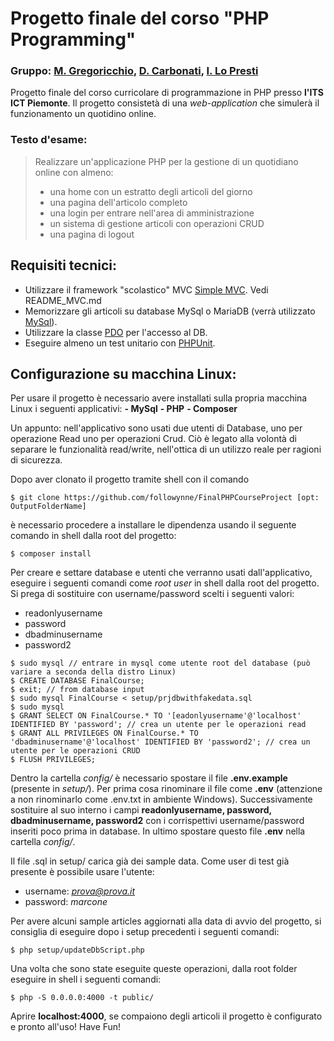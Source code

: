 # Progetto finale del corso "PHP Programming"
### Gruppo: [M. Gregoricchio](https://www.matteogregoricchio.com), [D. Carbonati](https://github.com/DaviCarbo), [I. Lo Presti](https://github.com/lucyilaria)

Progetto finale del corso curricolare di programmazione in PHP presso **l'ITS ICT Piemonte**.
Il progetto consistetà di una *web-application* che simulerà il funzionamento un quotidino online.

### Testo d'esame:
> Realizzare un'applicazione PHP per la gestione di un quotidiano online con almeno:
> - una home con un estratto degli articoli del giorno
> - una pagina dell'articolo completo
> - una login per entrare nell'area di amministrazione
> - un sistema di gestione articoli con operazioni CRUD
> - una pagina di logout

## Requisiti tecnici:

- Utilizzare il framework "scolastico" MVC [Simple MVC](https://github.com/ezimuel/simplemvc). Vedi README_MVC.md
- Memorizzare gli articoli su database MySql o MariaDB (verrà utilizzato [MySql](https://www.mysql.com/it/)).
- Utilizzare la classe [PDO](https://www.php.net/manual/en/book.pdo.php) per l'accesso al DB.
- Eseguire almeno un test unitario con [PHPUnit](https://phpunit.de/).

## Configurazione su macchina Linux:
Per usare il progetto è necessario avere installati sulla propria macchina Linux i seguenti applicativi:
**- MySql**
**- PHP**
**- Composer**

Un appunto: nell'applicativo sono usati due utenti di Database, uno per operazione Read uno per operazioni Crud. Ciò è legato alla volontà di separare le funzionalità read/write, nell'ottica di un utilizzo reale per ragioni di sicurezza.

Dopo aver clonato il progetto tramite shell con il comando
```
$ git clone https://github.com/followynne/FinalPHPCourseProject [opt: OutputFolderName]
```

è necessario procedere a installare le dipendenza usando il seguente comando in shell dalla root del progetto:
```
$ composer install
```

Per creare e settare database e utenti che verranno usati dall'applicativo, eseguire i seguenti comandi come *root user* in shell dalla root del progetto.
Si prega di sostituire con username/password scelti i seguenti valori:
- readonlyusername
- password
- dbadminusername
- password2

```
$ sudo mysql // entrare in mysql come utente root del database (può variare a seconda della distro Linux)
$ CREATE DATABASE FinalCourse;
$ exit; // from database input
$ sudo mysql FinalCourse < setup/prjdbwithfakedata.sql
$ sudo mysql
$ GRANT SELECT ON FinalCourse.* TO '[eadonlyusername'@'localhost' IDENTIFIED BY 'password'; // crea un utente per le operazioni read
$ GRANT ALL PRIVILEGES ON FinalCourse.* TO 'dbadminusername'@'localhost' IDENTIFIED BY 'password2'; // crea un utente per le operazioni CRUD
$ FLUSH PRIVILEGES;
```

Dentro la cartella *config/* è necessario spostare il file **.env.example** (presente in *setup/*).
Per prima cosa rinominare il file come **.env** (attenzione a non rinominarlo come .env.txt in ambiente Windows). Successivamente sostituire al suo interno i campi **readonlyusername, password, dbadminusername, password2** con i corrispettivi username/password inseriti poco prima in database.
In ultimo spostare questo file **.env** nella cartella *config/*.

Il file .sql in setup/ carica già dei sample data. Come user di test già presente è possibile usare l'utente:
- username: *prova@prova.it*
- password: *marcone*

Per avere alcuni sample articles aggiornati alla data di avvio del progetto, si consiglia di eseguire dopo i setup precedenti i seguenti comandi:
```
$ php setup/updateDbScript.php
```

Una volta che sono state eseguite queste operazioni, dalla root folder eseguire in shell i seguenti comandi:
```
$ php -S 0.0.0.0:4000 -t public/
```
Aprire **localhost:4000**, se compaiono degli articoli il progetto è configurato e pronto all'uso! Have Fun!
